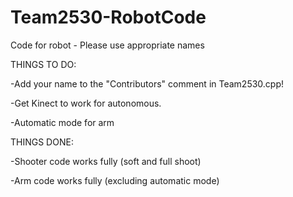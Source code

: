 Team2530-RobotCode
======================

Code for robot - Please use appropriate names

THINGS TO DO:

-Add your name to the "Contributors" comment in Team2530.cpp!

-Get Kinect to work for autonomous.

-Automatic mode for arm


THINGS DONE:

-Shooter code works fully (soft and full shoot)

-Arm code works fully (excluding automatic mode)
